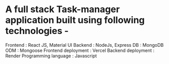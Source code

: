 # A full stack Task-manager application built using following technologies -

Frontend : React JS, Material UI Backend : NodeJs, Express DB : MongoDB ODM : Mongoose Frontend deployment : Vercel Backend deployment : Render Programming language : Javascript
